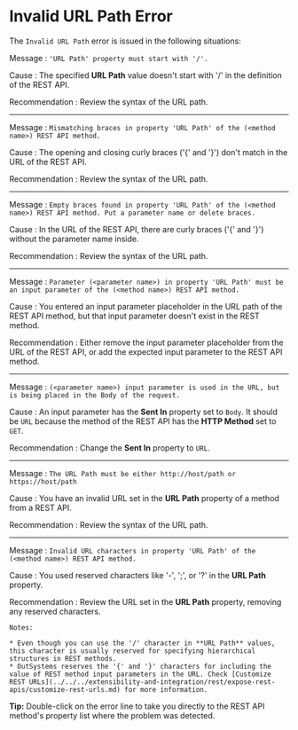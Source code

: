 # Invalid URL Path Error

The `Invalid URL Path` error is issued in the following situations:

Message
:   `'URL Path' property must start with '/'.`

Cause
:   The specified **URL Path** value doesn't start with '/' in the definition of the REST API.

Recommendation
:   Review the syntax of the URL path.

---

Message
:   `Mismatching braces in property 'URL Path' of the (<method name>) REST API method.`

Cause
:   The opening and closing curly braces ('{' and '}') don't match in the URL of the REST API.

Recommendation
:   Review the syntax of the URL path.

---

Message
:   `Empty braces found in property 'URL Path' of the (<method name>) REST API method. Put a parameter name or delete braces.`

Cause
:   In the URL of the REST API, there are curly braces ('{' and '}') without the parameter name inside.

Recommendation
:   Review the syntax of the URL path.

---

Message
:   `Parameter (<parameter name>) in property 'URL Path' must be an input parameter of the (<method name>) REST API method.`

Cause
:   You entered an input parameter placeholder in the URL path of the REST API method, but that input parameter doesn't exist in the REST method.

Recommendation
:   Either remove the input parameter placeholder from the URL of the REST API, or add the expected input parameter to the REST API method.

---

Message
:   `(<parameter name>) input parameter is used in the URL, but is being placed in the Body of the request.`

Cause
:   An input parameter has the **Sent In** property set to `Body`. It should be `URL` because the method of the REST API has the **HTTP Method** set to `GET`.

Recommendation
:   Change the **Sent In** property to `URL`.

---

Message
:   `The URL Path must be either http://host/path or https://host/path`

Cause
:   You have an invalid URL set in the **URL Path** property of a method from a REST API.

Recommendation
:   Review the syntax of the URL path.

---

Message
:   `Invalid URL characters in property 'URL Path' of the (<method name>) REST API method.`

Cause
:   You used reserved characters like '-', ';', or '?' in the **URL Path** property.

Recommendation
:   Review the URL set in the **URL Path** property, removing any reserved characters.

    Notes:

    * Even though you can use the '/' character in **URL Path** values, this character is usually reserved for specifying hierarchical structures in REST methods.
    * OutSystems reserves the '{' and '}' characters for including the value of REST method input parameters in the URL. Check [Customize REST URLs](../../../extensibility-and-integration/rest/expose-rest-apis/customize-rest-urls.md) for more information.

<div class="info" markdown="1">

**Tip:** Double-click on the error line to take you directly to the REST API method's property list where the problem was detected.

</div>
